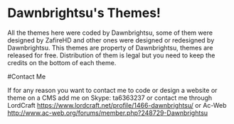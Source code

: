 # Dawnbrightsu's Themes!

All the themes here were coded by Dawnbrightsu, some of them were designed by ZafireHD and other ones were designed or redesigned by Dawnbrightsu. This themes are property of Dawnbrightsu, themes are released for free. Distribution of them is legal but you need to keep the credits on the bottom of each theme. 

#Contact Me

If for any reason you want to contact me to code or design a website or theme on a CMS add me on Skype: ta6363237 or contact me through LordCraft https://www.lordcraft.net/profile/1466-dawnbrightsu/ or Ac-Web http://www.ac-web.org/forums/member.php?248729-Dawnbrightsu